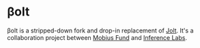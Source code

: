 # βolt

βolt is a stripped-down fork and drop-in replacement of [Jolt](https://github.com/a16z/jolt). It's a collaboration project between [Mobius Fund](https://mobius.fund) and [Inference Labs](https://inferencelabs.com).
